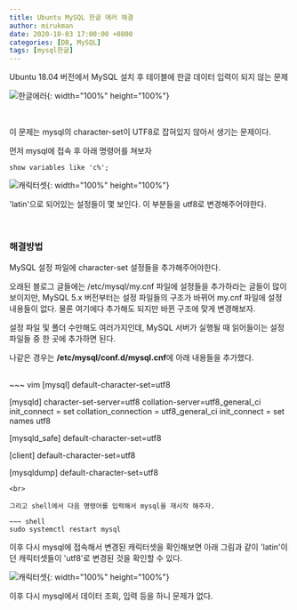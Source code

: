 ```yaml
---
title: Ubuntu MySQL 한글 에러 해결
author: mirukman
date: 2020-10-03 17:00:00 +0800
categories: [DB, MySQL]
tags: [mysql한글]
---
```


Ubuntu 18.04 버전에서 MySQL 설치 후 테이블에 한글 데이터 입력이 되지 않는 문제

![한글에러](https://mirumkan.github.io/images/db/mysql/mysql-hangul-error/insert-error.png){: width="100%" height="100%"}


<br>

이 문제는 mysql의 character-set이 UTF8로 잡혀있지 않아서 생기는 문제이다.


먼저 mysql에 접속 후 아래 명령어를 쳐보자

~~~ shell
show variables like 'c%';
~~~

![캐릭터셋](https://mirukman.github.io/images/db/mysql/mysql-hangul-error/mysql-character-variables.png){: width="100%" height="100%"}

'latin'으로 되어있는 설정들이 몇 보인다. 이 부분들을 utf8로 변경해주어야한다.

<br>

### 해결방법 ###

MySQL 설정 파일에 character-set 설정들을 추가해주어야한다.

오래된 블로그 글들에는 /etc/mysql/my.cnf 파일에 설정들을 추가하라는 글들이 많이 보이지만, MySQL 5.x 버전부터는 설정 파일들의 구조가 바뀌어 my.cnf 파일에 설정 내용들이 없다. 물론 여기에다 추가해도 되지만 바뀐 구조에 맞게 변경해보자.

설정 파일 및 폴더 수만해도 여러가지인데, MySQL 서버가 실행될 때 읽어들이는 설정파일들 중 한 곳에 추가하면 된다.

나같은 경우는 **/etc/mysql/conf.d/mysql.cnf**에 아래 내용들을 추가했다.

<br>
~~~ vim
[mysql]
default-character-set=utf8

[mysqld]
character-set-server=utf8
collation-server=utf8_general_ci
init_connect = set collation_connection = utf8_general_ci
init_connect = set names utf8

[mysqld_safe]
default-character-set=utf8

[client]
default-character-set=utf8

[mysqldump]
default-character-set=utf8
~~~
<br>

그리고 shell에서 다음 명령어를 입력해서 mysql을 재시작 해주자.

~~~ shell
sudo systemctl restart mysql
~~~

이후 다시 mysql에 접속해서 변경된 캐릭터셋을 확인해보면 아래 그림과 같이 'latin'이던 캐릭터셋들이 'utf8'로 변경된 것을 확인할 수 있다.

![캐릭터셋](https://mirukman.github.io/images/db/mysql/mysql-hangul-error/changed-character-set.png){: width="100%" height="100%"}


이후 다시 mysql에서 데이터 조회, 입력 등을 하니 문제가 없다.
